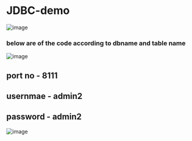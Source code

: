 # JDBC-demo

![image](https://user-images.githubusercontent.com/40432616/180617411-3b81bd03-5e61-44b5-8a7c-c64d0698d727.png)


### below are of the code according to dbname and table name


![image](https://user-images.githubusercontent.com/40432616/180617441-fb6d6dc2-b7d6-40d5-bff5-0bbf5116c240.png)



## port no - 8111
## usernmae - admin2
## password - admin2



![image](https://user-images.githubusercontent.com/40432616/180617465-3bb9ce1c-8d69-4b44-baf5-8d5abd337706.png)
